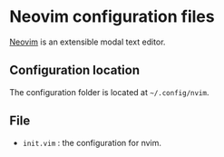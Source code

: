 # Neovim configuration files
[Neovim](https://neovim.io/) is an extensible modal text editor.

## Configuration location
The configuration folder is located at `~/.config/nvim`.

## File
- `init.vim` : the configuration for nvim.


